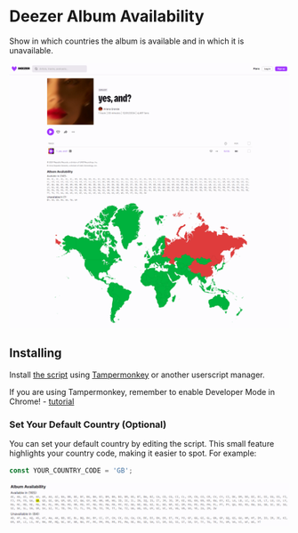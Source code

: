 # Deezer Album Availability

Show in which countries the album is available and in which it is unavailable.

![](images/example.png)

## Installing

Install [the script](https://github.com/pawllo01/deezer-album-availability/raw/master/deezer-album-availability.user.js) using [Tampermonkey](https://chromewebstore.google.com/detail/tampermonkey/dhdgffkkebhmkfjojejmpbldmpobfkfo) or another userscript manager.

If you are using Tampermonkey, remember to enable Developer Mode in Chrome! - [tutorial](https://www.tampermonkey.net/faq.php?locale=en#Q209)

### Set Your Default Country (Optional)

You can set your default country by editing the script. This small feature highlights your country code, making it easier to spot. For example:

```js
const YOUR_COUNTRY_CODE = 'GB';
```

![](images/highlight.png)
